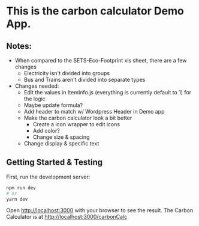 # This is the carbon calculator Demo App.

## Notes:
- When compared to the SETS-Eco-Footprint xls sheet, there are a few changes
  - Electricity isn't divided into groups
  - Bus and Trains aren't divided into separate types
- Changes needed:
  - Edit the values in ItemInfo.js (everything is currently default to 1) for the logic
  - Maybe update formula?
  - Add header to match w/ Wordpress Header in Demo app
  - Make the carbon calculator look a bit better
    - Create a icon wrapper to edit icons
    - Add color?
    - Change size & spacing
  - Change display & specific text
## Getting Started & Testing

First, run the development server:

```bash
npm run dev
# or
yarn dev
```

Open [http://localhost:3000](http://localhost:3000) with your browser to see the result.
The Carbon Calculator is at [http://localhost:3000/carbonCalc](http://localhost:3000/carbonCalc)

